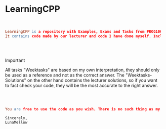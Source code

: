 # LearningCPP

<br>

```lex
LearningCPP is a repository with Examples, Exams and Tasks from PROG1003 at NTNU.
It contains code made by our lecturer and code I have done myself. Including obligatory submissions.
```

<br>
<br>

 > [!IMPORTANT]
 > All tasks "Weektasks" are based on my own interpretation, they should only be used as a reference and not as the correct answer. The "Weektasks-Solutions" on the other hand contains the lecturer solutions, so if you want to fact check your code, they will be the most accurate to the right answer.

<br>
<br>

```lex
You are free to use the code as you wish. There is no such thing as my code or your code. It's ours <3
```

```lex
Sincerely,
LunaMellow
```
